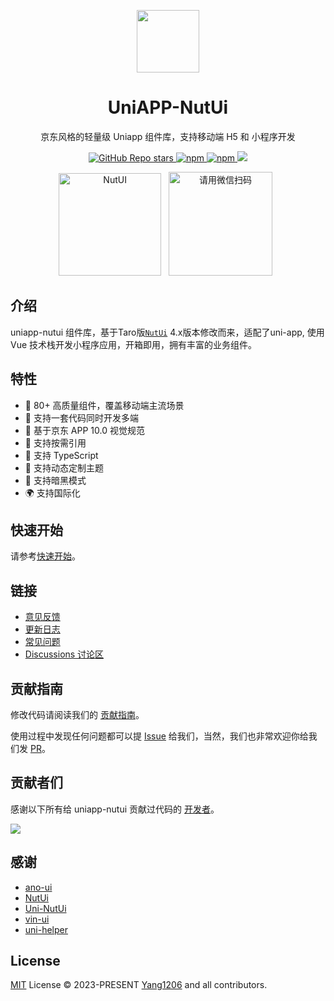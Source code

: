 <p align="center">
<img src="https://s2.loli.net/2023/08/30/1AxH9rbqi4kvCls.png"
width="100"
height="100" style="max-width: 100%;" />
</p>
<h1 align="center">UniAPP-NutUi</h1>
<p align="center">京东风格的轻量级 Uniapp 组件库，支持移动端 H5 和 小程序开发</p>
<p align="center">
<a href="https://github.com/yang1206/uniapp-nutui">
  <img alt="GitHub Repo stars" src="https://img.shields.io/github/stars/yang1206/uniapp-nutui?logo=github&color=%234d80f0&link=https%3A%2F%2Fgithub.com%2yang1206%2Funiapp-nutui">
 </a>
<a href="https://www.npmjs.com/package/uniapp-nutui">
  <img alt="npm" src="https://img.shields.io/npm/v/uniapp-nutui?logo=npm&color=%234d80f0&link=https%3A%2F%2Fwww.npmjs.com%2Fpackage%2Funiapp-nutui">
</a>
<a href="https://www.npmjs.com/package/uniapp-nutui">
  <img alt="npm" src="https://img.shields.io/npm/dw/uniapp-nutui?logo=npm&link=https%3A%2F%2Fwww.npmjs.com%2Fpackage%2Funiapp-nutui">
</a>
<a href="https://www.npmjs.com/package/uniapp-nutui">
  <img src="https://img.shields.io/npm/dt/uniapp-nutui?style=flat-square">
</a>
</p>

<p align="center">
   <img src="https://s2.loli.net/2023/07/05/eJwPvqCY8EcZ7Vi.png" width="164" alt="NutUI" />
  &nbsp;
  <img src="https://s2.loli.net/2023/07/05/QyW2RHcmnuvIFwp.jpg" width="166" title="请用微信扫码">
  &nbsp;
</p>

## 介绍

uniapp-nutui 组件库，基于Taro版[`NutUi`](https://nutui.jd.com/#/) 4.x版本修改而来，适配了uni-app, 使用 Vue 技术栈开发小程序应用，开箱即用，拥有丰富的业务组件。

## 特性

- 🚀 80+ 高质量组件，覆盖移动端主流场景
- 💪 支持一套代码同时开发多端
- 📖 基于京东 APP 10.0 视觉规范
- 🍭 支持按需引用
- 💪 支持 TypeScript
- 💪 支持动态定制主题
- 🍭 支持暗黑模式
- 🌍 支持国际化

## 快速开始

请参考[快速开始](https://uniapp-nutui.tech/guide/quick-start.html)。


## 链接

- [意见反馈](https://github.com/yang1206/uniapp-nutui/issues)
- [更新日志](https://github.com/yang1206/uniapp-nutui/releases)
- [常见问题](https://www.uniapp-nutui.tech/guide/faq.html)
- [Discussions 讨论区](https://github.com/yang1206/uniapp-nutui/discussions)

## 贡献指南

修改代码请阅读我们的 [贡献指南](https://github.com/yang1206/uniapp-nutui/blob/main/CONTRIBUTING.md)。

使用过程中发现任何问题都可以提 [Issue](https://github.com/yang1206/uniapp-nutui/issues) 给我们，当然，我们也非常欢迎你给我们发 [PR](https://github.com/yang1206/uniapp-nutui/pulls)。

## 贡献者们

感谢以下所有给 uniapp-nutui 贡献过代码的 [开发者](https://github.com/yang1206/uniapp-nutui/graphs/contributors)。

<a href="https://github.com/yang1206/uniapp-nutui/graphs/contributors">
  <img src="https://contrib.rocks/image?repo=yang1206/uniapp-nutui" />
</a>


## 感谢

- [ano-ui](https://github.com/ano-ui/ano-ui)
- [NutUi](https://github.com/jdf2e/nutui)
- [Uni-NutUi](https://github.com/jwaterwater/uni-nutui)
- [vin-ui](https://github.com/vingogo/vin-ui)
- [uni-helper](https://github.com/uni-helper)

## License

[MIT](https://github.com/yang1206/uniapp-nutui/blob/main/LICENSE) License &copy; 2023-PRESENT [Yang1206](https://github.com/yang1206) and all contributors.
